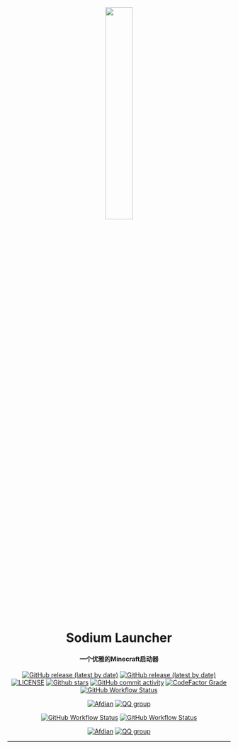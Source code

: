 <div id="top" align="center">

<img src="https://tuchuangs.com/imgs/2022/11/19/faa923aac69d2e0d.png" width="35%">

# Sodium Launcher
#### 一个优雅的Minecraft启动器

</div>

<div align="center">

[![GitHub release (latest by date)](https://img.shields.io/github/v/release/Sodium-Launcher/Sodium_Launcher?style=flat-square)](https://github.com/Sodium-Launcher/Sodium_Launcher/release/latest)
[![GitHub release (latest by date)](https://img.shields.io/github/downloads/Sodium-Launcher/Sodium_Launcher/latest/total?style=flat-square)](https://github.com/Sodium-Launcher/Sodium_Launcher/releases/latest/download/SL.exe)
[![LICENSE](https://img.shields.io/github/license/Sodium-Launcher/Sodium_Launcher?style=flat-square)](https://github.com/Sodium-Launcher/Sodium_Launcher/blob/master/LICENSE.txt)
[![Github stars](https://img.shields.io/github/stars/Sodium-Launcher/Sodium_Launcher?style=flat-square)](https://github.com/Sodium-Launcher/Sodium_Launcher)
[![GitHub commit activity](https://img.shields.io/github/commit-activity/m/Sodium-Launcher/Sodium_Launcher?style=flat-square)](https://github.com/Sodium-Launcher/Sodium_Launcher/commits)
[![CodeFactor Grade](https://img.shields.io/codefactor/grade/github/sodium-launcher/sodium_launcher?style=flat-square)](https://www.codefactor.io/repository/github/sodium-launcher/sodium_launcher)
[![GitHub Workflow Status](https://img.shields.io/github/workflow/status/Sodium-Launcher/Sodium_Launcher/CodeQL?label=CodeQL&style=flat-square)](https://github.com/Sodium-Launcher/Sodium_Launcher/actions/workflows/CodeQL.yml)

[![Afdian](https://img.shields.io/badge/afdian-Souiken-blue.svg?style=flat-square&color=ea4aaa&logo=github-sponsors)](https://afdian.net/a/Souiken)
[![QQ group](https://img.shields.io/badge/QQ_group-638450032-blue.svg?style=flat-square&color=12b7f5&logo=qq)](https://qm.qq.com/cgi-bin/qm/qr?k=7p2BAUfD1fXBvmSzIV-sptKdsLSB6Q5V&jump_from=webapi&authKey=YFXBo7XjMIFR5630MvS3Yva3Z4fPLM2pYFgjUnx+S7wbM9MPh+DDlkKhUYZquvnB)

[![GitHub Workflow Status](https://img.shields.io/github/workflow/status/Sodium-Launcher/Sodium_Launcher/publish?label=Publish&style=flat-square)](https://github.com/Sodium-Launcher/Sodium_Launcher/actions/workflows/publish.yml)
[![GitHub Workflow Status](https://img.shields.io/github/workflow/status/Sodium-Launcher/Sodium_Launcher/build-and-test?label=build%20and%20test&style=flat-square)](https://github.com/Sodium-Launcher/Sodium_Launcher/actions/workflows/build-and-test.yml)


[![Afdian](https://img.shields.io/badge/afdian-Souiken-blue.svg?style=flat-square&color=ea4aaa&logo=github-sponsors)](https://afdian.net/a/Souiken)
[![QQ group](https://img.shields.io/badge/QQ_group-638450032-blue.svg?style=flat-square&color=12b7f5&logo=qq)](https://qm.qq.com/cgi-bin/qm/qr?k=7p2BAUfD1fXBvmSzIV-sptKdsLSB6Q5V&jump_from=webapi&authKey=YFXBo7XjMIFR5630MvS3Yva3Z4fPLM2pYFgjUnx+S7wbM9MPh+DDlkKhUYZquvnB)
</div>

---
